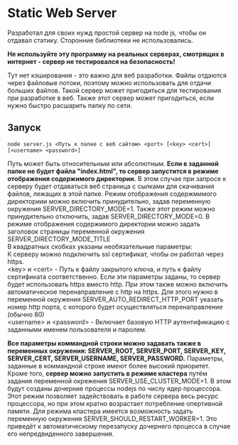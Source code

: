 # Static Web Server
Разработал для своих нужд простой сервер на node js, чтобы он отдавал статику. Сторонние библиотеки не использовались.

**Не используйте эту программу на реальных серверах, смотрящих в интернет - сервер не тестировался на безопасность!**

Тут нет кэширования - это важно для веб разработки.
Файлы отдаются через файловые потоки, поэтому можно использовать для отдачи больших файлов.
Такой сервер может пригодиться для тестирования при разработке в веб. Также этот сервер может пригодиться, если нужно быстро расшарить папку по сети.

## Запуск

```
node server.js <Путь к папке с веб сайтом> <port> [<key> <cert>] [<username> <password>]
```
Путь может быть относительным или абсолютным. **Если в заданной папке не будет файла "index.html", то сервер запустится в режиме отображения содержимого директории.** В этом случае при запросе к серверу будет отдаваться веб страница с сылками для скачивания файлов, лежащих в этой папке. Режим отображения содержмимого директориии можно включить принудительно, задав переменную окружения SERVER_DIRECTORY_MODE=1. Также этот режим можно принудительно отключить, задав SERVER_DIRECTORY_MODE=0. В режиме отображения содержимого директории можно задать заголовок страницы переменной окружения SERVER_DIRECTORY_MODE_TITLE  
В квадратных скобках указаны необязательные параметры:  
К серверу можно подключить ssl сертификат, чтобы он работал через https.  
\<key\> и \<cert\> - Путь к файлу закрытого ключа, и путь к файлу сертификата соответственно. Если эти параметры заданы, то сервер будет использовать https вместо http. При этом также можно включить автоматическое перенаправление с http на https. Для этого нужно в переменной окружения SERVER_AUTO_REDIRECT_HTTP_PORT указать номер http порта, с которого будет осуществляться перенаправление (обычно 80)  
\<username\> и \<password\> - Включает базовую HTTP аутентификацию с заданными именем пользователя и паролем.  

**Все параметры коммандной строки можно задавать также в переменных окружения: SERVER_ROOT, SERVER_PORT, SERVER_KEY, SERVER_CERT, SERVER_USERNAME, SERVER_PASSWORD.** Параметры, заданные в коммандной строке имеют более высокий приоритет.  
Кроме того, **сервер можно запустить в режиме кластера** путём задания переменной окрежения SERVER_USE_CLUSTER_MODE=1. В этом будут созданы дочерние процессы nodejs по числу ядер процессора. Этот режим позволяет задействовать в работе сервера весь ресурс процессора, но при этом кратно возрастает потребление опертивной памяти. Для режима кластера имеется возможность задать переменную окружения SERVER_SHOULD_RESTART_WORKER=1. Это приведёт к автоматическому перезапуску дочернего процесса в случае его непредвиденного завершения.